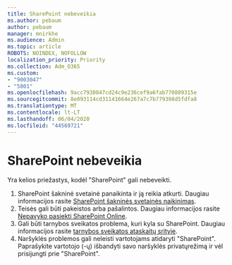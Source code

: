 ```yaml
---
title: SharePoint nebeveikia
ms.author: pebaum
author: pebaum
manager: mnirkhe
ms.audience: Admin
ms.topic: article
ROBOTS: NOINDEX, NOFOLLOW
localization_priority: Priority
ms.collection: Adm_O365
ms.custom:
- "9003047"
- "5801"
ms.openlocfilehash: 9acc7930847cd24c9e236cef9a6fab770889315e
ms.sourcegitcommit: 8e093114cd31141664e267a7c7b779398d5fdfa8
ms.translationtype: MT
ms.contentlocale: lt-LT
ms.lasthandoff: 06/04/2020
ms.locfileid: "44569721"
---
```

# <a name="sharepoint-is-no-longer-working"></a>SharePoint nebeveikia

Yra kelios priežastys, kodėl "SharePoint" gali nebeveikti.

1. SharePoint šakninė svetainė panaikinta ir ją reikia atkurti. Daugiau informacijos rasite [SharePoint šakninės svetainės naikinimas](https://docs.microsoft.com/sharepoint/troubleshoot/sites/url-that-resides-under-root-site-collection-is-broken).
2. Teisės gali būti pakeistos arba pašalintos. Daugiau informacijos rasite [Nepavyko pasiekti SharePoint Online](https://docs.microsoft.com/sharepoint/troubleshoot/sharing-and-permissions/sharepoint-online-inaccessible).
3. Gali būti tarnybos sveikatos problema, kuri kyla su SharePoint. Daugiau informacijos rasite [tarnybos sveikatos ataskaitų srityje](https://admin.microsoft.com/AdminPortal/Home#/servicehealth).
4. Naršyklės problemos gali neleisti vartotojams atidaryti "SharePoint". Paprašykite vartotojo (-ų) išbandyti savo naršyklės privatųrežimą ir vėl prisijungti prie "SharePoint".
